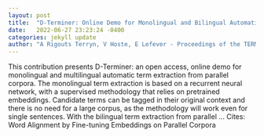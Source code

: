 ```yaml
---
layout: post
title:  "D-Terminer: Online Demo for Monolingual and Bilingual Automatic Term Extraction"
date:   2022-06-27 23:23:24 -0400
categories: jekyll update
author: "A Rigouts Terryn, V Hoste, E Lefever - Proceedings of the TERM21 Workshop, 2022"
---
```

This contribution presents D-Terminer: an open access, online demo for monolingual and multilingual automatic term extraction from parallel corpora. The monolingual term extraction is based on a recurrent neural network, with a supervised methodology that relies on pretrained embeddings. Candidate terms can be tagged in their original context and there is no need for a large corpus, as the methodology will work even for single sentences. With the bilingual term extraction from parallel …
Cites: ‪Word Alignment by Fine-tuning Embeddings on Parallel Corpora‬  